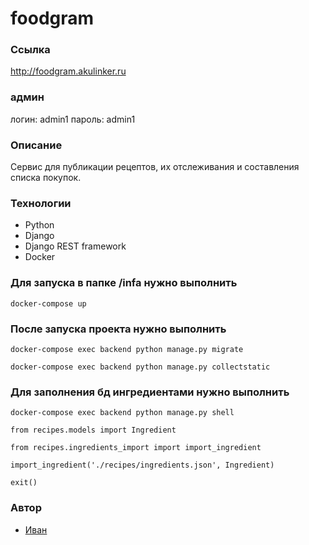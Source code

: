 # foodgram
### Ссылка
http://foodgram.akulinker.ru
### админ
логин: admin1
пароль: admin1
### Описание
Сервис для публикации рецептов, их отслеживания и составления списка покупок. 
### Технологии
- Python
- Django
- Django REST framework
- Docker
### Для запуска в папке /infa нужно выполнить
```
docker-compose up
```
### После запуска проекта нужно выполнить
```
docker-compose exec backend python manage.py migrate
```
```
docker-compose exec backend python manage.py collectstatic
```
### Для заполнения бд ингредиентами нужно выполнить
```
docker-compose exec backend python manage.py shell
```
```
from recipes.models import Ingredient
```
```
from recipes.ingredients_import import import_ingredient
```
```
import_ingredient('./recipes/ingredients.json', Ingredient)
```
```
exit()
```
### Автор
- [Иван](https://github.com/AkuLinker/ "GitHub аккаунт")